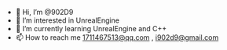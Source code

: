 - 👋 Hi, I’m @902D9
- 👀 I’m interested in UnrealEngine
- 🌱 I’m currently learning UnrealEngine and C++
- 📫 How to reach me 
     1711467513@qq.com , i902d9@gmail.com

<!---
902D9/902D9 is a ✨ special ✨ repository because its `README.md` (this file) appears on your GitHub profile.
You can click the Preview link to take a look at your changes.
--->
